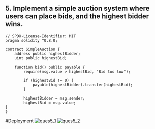 ## 5. Implement a simple auction system where users can place bids, and the highest bidder wins.

``` solidity
// SPDX-License-Identifier: MIT
pragma solidity ^0.8.0;

contract SimpleAuction {
    address public highestBidder;
    uint public highestBid;

    function bid() public payable {
        require(msg.value > highestBid, "Bid too low");

        if (highestBid != 0) {
            payable(highestBidder).transfer(highestBid);
        }

        highestBidder = msg.sender;
        highestBid = msg.value;
}
}
```
#Deployment
![ques5_1](https://github.com/user-attachments/assets/2e3f347b-7052-4b94-9b30-6e01fa6102bb)
![ques5_2](https://github.com/user-attachments/assets/10696641-8283-400c-b243-6ae2b5164b85)

